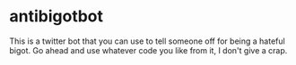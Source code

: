 # antibigotbot

This is a twitter bot that you can use to tell someone off for being a hateful bigot. Go ahead and use whatever code you like from it, I don't give a crap.
